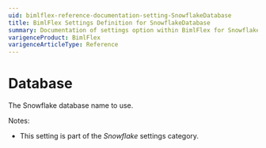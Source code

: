 ```yaml
---
uid: bimlflex-reference-documentation-setting-SnowflakeDatabase
title: BimlFlex Settings Definition for SnowflakeDatabase
summary: Documentation of settings option within BimlFlex for SnowflakeDatabase
varigenceProduct: BimlFlex
varigenceArticleType: Reference
---
```


# Database

The Snowflake database name to use.

Notes:

* This setting is part of the *Snowflake* settings category.
